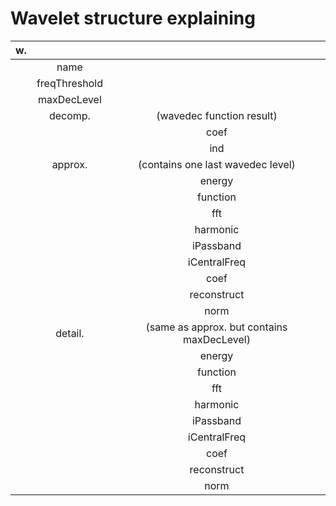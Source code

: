 # Wavelet structure explaining

| w. |               |                                           |
|----|:-------------:|:-----------------------------------------:|
|    | name          |                                           |
|    | freqThreshold |                                           |
|    | maxDecLevel   |                                           |
|    | decomp.	     | (wavedec function result)                 |
|    |               | coef                                      |
|    |               | ind                                       |
|    | approx.       | (contains one last wavedec level)         |
|    |               | energy                                    |
|    |               | function                                  |
|    |               | fft                                       |
|    |               | harmonic                                  |
|    |               | iPassband                                 |
|    |               | iCentralFreq                              |
|    |               | coef                                      |
|    |               | reconstruct                               |
|    |               | norm                                      |
|    | detail.       |(same as approx. but contains maxDecLevel) |
|    |               | energy                                    |
|    |               | function                                  |
|    |               | fft                                       |
|    |               | harmonic                                  |
|    |               | iPassband                                 |
|    |               | iCentralFreq                              |
|    |               | coef                                      |
|    |               | reconstruct                               |
|    |               | norm                                      |
